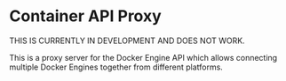 # Container API Proxy

THIS IS CURRENTLY IN DEVELOPMENT AND DOES NOT WORK.

This is a proxy server for the Docker Engine API which allows connecting multiple Docker Engines together from different platforms.
